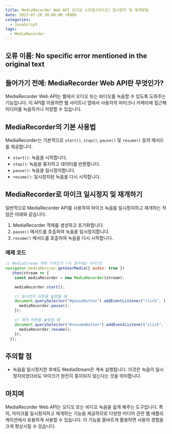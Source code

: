 ```yaml
---
title: MediaRecorder Web API 오디오 스트림(마이크) 일시정지 및 재개방법
date: 2023-07-28 20:00:00 +0900
categories:
  - JavaScript
tags:
  - MediaRecorder
---
```


## 오류 이름: No specific error mentioned in the original text

## 들어가기 전에: MediaRecorder Web API란 무엇인가?

MediaRecorder Web API는 웹에서 오디오 또는 비디오를 녹음할 수 있도록 도와주는 기능입니다. 이 API를 이용하면 웹 사이트나 앱에서 사용자의 마이크나 카메라에 접근해 미디어를 녹음하거나 저장할 수 있습니다. 

## MediaRecorder의 기본 사용법

MediaRecorder는 기본적으로 `start()`, `stop()`, `pause()` 및 `resume()` 등의 메서드를 제공합니다. 

- `start()`: 녹음을 시작합니다.
- `stop()`: 녹음을 중지하고 데이터를 반환합니다.
- `pause()`: 녹음을 일시정지합니다.
- `resume()`: 일시정지된 녹음을 다시 시작합니다.

## MediaRecorder로 마이크 일시정지 및 재개하기

일반적으로 MediaRecorder API를 사용하여 마이크 녹음을 일시정지하고 재개하는 작업은 아래와 같습니다.

1. MediaRecorder 객체를 생성하고 초기화합니다.
2. `pause()` 메서드를 호출하여 녹음을 일시정지합니다.
3. `resume()` 메서드를 호출하여 녹음을 다시 시작합니다.

### 예제 코드

```javascript
// MediaStream 객체 가져오기 (이 경우에는 마이크)
navigator.mediaDevices.getUserMedia({ audio: true })
  .then(stream => {
    const mediaRecorder = new MediaRecorder(stream);

    mediaRecorder.start();

    // 일시정지 버튼을 눌렀을 때
    document.querySelector("#pauseButton").addEventListener("click", () => {
      mediaRecorder.pause();
    });

    // 재개 버튼을 눌렀을 때
    document.querySelector("#resumeButton").addEventListener("click", () => {
      mediaRecorder.resume();
    });
  });
```

## 주의할 점

- 녹음을 일시정지한 후에도 MediaStream은 계속 실행됩니다. 이것은 녹음이 일시정지되었더라도 마이크가 완전히 중지되지 않는다는 것을 의미합니다.
  
## 마치며

MediaRecorder Web API는 오디오 또는 비디오 녹음을 쉽게 해주는 도구입니다. 특히, 마이크를 일시정지하고 재개하는 기능을 제공하므로 다양한 미디어 관련 웹 애플리케이션에서 유용하게 사용할 수 있습니다. 이 기능을 올바르게 활용하면 사용자 경험을 크게 향상시킬 수 있습니다.
